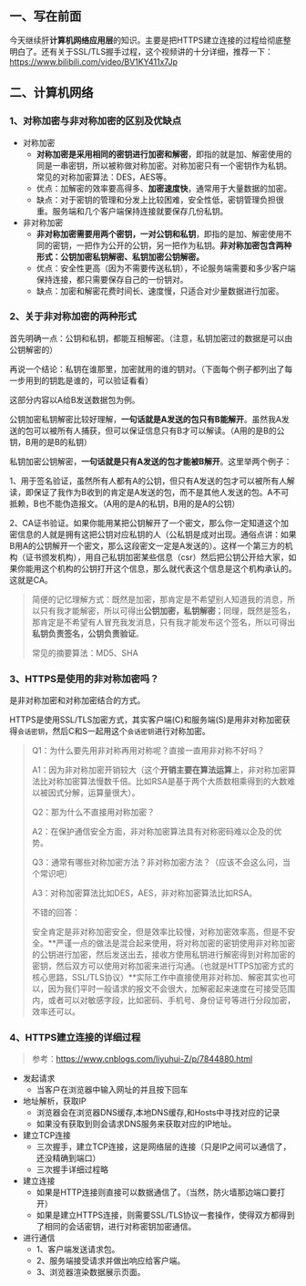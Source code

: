 ## 一、写在前面

今天继续肝**计算机网络应用层**的知识。主要是把HTTPS建立连接的过程给彻底整明白了。还有关于SSL/TLS握手过程，这个视频讲的十分详细，推荐一下：https://www.bilibili.com/video/BV1KY411x7Jp



## 二、计算机网络

### 1、对称加密与非对称加密的区别及优缺点

- 对称加密
  - **对称加密是采用相同的密钥进行加密和解密**，即指的就是加、解密使用的同是一串密钥，所以被称做对称加密。对称加密只有一个密钥作为私钥。 常见的对称加密算法：DES，AES等。
  - 优点：加解密的效率要高得多、**加密速度快**，通常用于大量数据的加密。
  - 缺点：对于密钥的管理和分发上比较困难，安全性低，密钥管理负担很重。服务端和几个客户端保持连接就要保存几份私钥。
- 非对称加密
  - **非对称加密需要用两个密钥，一对公钥和私钥**，即指的是加、解密使用不同的密钥，一把作为公开的公钥，另一把作为私钥。**非对称加密包含两种形式：公钥加密私钥解密、私钥加密公钥解密。**
  - 优点：安全性更高（因为不需要传送私钥），不论服务端需要和多少客户端保持连接，都只需要保存自己的一份钥对。
  - 缺点：加密和解密花费时间长、速度慢，只适合对少量数据进行加密。

### 2、关于非对称加密的两种形式

首先明确一点：公钥和私钥，都能互相解密。（注意，私钥加密过的数据是可以由公钥解密的）

再说一个结论：私钥在谁那里，加密就用的谁的钥对。（下面每个例子都列出了每一步用到的钥匙是谁的，可以验证看看）

这部分内容以A给B发送数据包为例。

公钥加密私钥解密比较好理解，**一句话就是A发送的包只有B能解开**。虽然我A发送的包可以被所有人捕获，但可以保证信息只有B才可以解读。（A用的是B的公钥，B用的是B的私钥）

私钥加密公钥解密，**一句话就是只有A发送的包才能被B解开**。这里举两个例子：

​	1、用于签名验证，虽然所有人都有A的公钥，但只有A发送的包才可以被所有人解读，即保证了我作为B收到的肯定是A发送的包，而不是其他人发送的包。A不可抵赖，B也不能伪造报文。（A用的是A的私钥，B用的是A的公钥）

​	2、CA证书验证。如果你能用某把公钥解开了一个密文，那么你一定知道这个加密信息的人就是拥有这把公钥对应私钥的人（公私钥是成对出现。通俗点讲：如果B用A的公钥解开一个密文，那么这段密文一定是A发送的）。这样一个第三方的机构（证书颁发机构），用自己私钥加密某些信息（csr）然后把公钥公开给大家，如果你能用这个机构的公钥打开这个信息，那么就代表这个信息是这个机构承认的。这就是CA。

> 简便的记忆理解方式：既然是加密，那肯定是不希望别人知道我的消息，所以只有我才能解密，所以可得出**公钥加密，私钥解密**；同理，既然是签名，那肯定是不希望有人冒充我发消息，只有我才能发布这个签名，所以可得出**私钥负责签名，公钥负责验证**。
>
> 常见的摘要算法：MD5、SHA

### 3、HTTPS是使用的非对称加密吗？

是非对称加密和对称加密结合的方式。

HTTPS是使用SSL/TLS加密方式，其实客户端(C)和服务端(S)是用非对称加密获得`会话密钥`，然后C和S一起用这个`会话密钥`进行对称加密。

> Q1：为什么要先用非对称再用对称呢？直接一直用非对称不好吗？
>
> A1：因为非对称加密开销较大（这个**开销主要在算法运算**上，非对称加密算法比对称加密算法慢数千倍。比如RSA是基于两个大质数相乘得到的大数难以被因式分解，运算量很大）。
>
> Q2：那为什么不直接用对称加密？
>
> A2：在保护通信安全方面，非对称加密算法具有对称密码难以企及的优势。
>
> Q3：通常有哪些对称加密方法？非对称加密方法？（应该不会这么问，当个常识吧）
>
> A3：对称加密算法比如DES，AES，非对称加密算法比如RSA。
>
> 不错的回答：
>
> 安全肯定是非对称加密安全，但是效率比较慢，对称加密效率高，但是不安全。**严谨一点的做法是混合起来使用，将对称加密的密钥使用非对称加密的公钥进行加密，然后发送出去，接收方使用私钥进行解密得到对称加密的密钥，然后双方可以使用对称加密来进行沟通。（也就是HTTPS加密方式的核心思路，SSL/TLS协议）**实际工作中直接使用非对称加、解密其实也可以，因为我们平时一般请求的报文不会很大，加解密起来速度在可接受范围内，或者可以对敏感字段，比如密码、手机号、身份证号等进行分段加密，效率还可以。

### 4、HTTPS建立连接的详细过程

> 参考：https://www.cnblogs.com/liyuhui-Z/p/7844880.html

- 发起请求
  - 当客户在浏览器中输入网址的并且按下回车
- 地址解析，获取IP
  - 浏览器会在浏览器DNS缓存,本地DNS缓存,和Hosts中寻找对应的记录
  - 如果没有获取到则会请求DNS服务来获取对应的IP地址。
- 建立TCP连接
  - 三次握手，建立TCP连接，这是网络层的连接（只是IP之间可以通信了，还没精确到端口）
  - 三次握手详细过程略
- 建立连接
  - 如果是HTTP连接则直接可以数据通信了。（当然，防火墙那边端口要打开）
  - 如果是建立HTTPS连接，则需要SSL/TLS协议一套操作，使得双方都得到了相同的会话密钥，进行对称密钥加密通信。
- 进行通信
  - 1、客户端发送请求包。
  - 2、服务端接受请求并做出响应给客户端。
  - 3、浏览器渲染数据展示页面。

